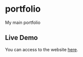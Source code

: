 # portfolio
 My main portfolio
## Live Demo
You can access to the website [here](https://thynamoral.github.io/portfolio/).
